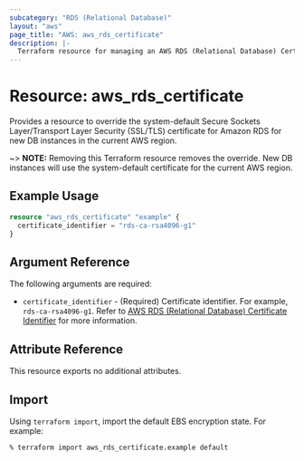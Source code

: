 ```yaml
---
subcategory: "RDS (Relational Database)"
layout: "aws"
page_title: "AWS: aws_rds_certificate"
description: |-
  Terraform resource for managing an AWS RDS (Relational Database) Certificate.
---
```


# Resource: aws_rds_certificate

Provides a resource to override the system-default Secure Sockets Layer/Transport Layer Security (SSL/TLS) certificate for Amazon RDS for new DB instances in the current AWS region.

~> **NOTE:** Removing this Terraform resource removes the override. New DB instances will use the system-default certificate for the current AWS region.

## Example Usage

```terraform
resource "aws_rds_certificate" "example" {
  certificate_identifier = "rds-ca-rsa4096-g1"
}
```

## Argument Reference

The following arguments are required:

* `certificate_identifier` - (Required) Certificate identifier. For example, `rds-ca-rsa4096-g1`. Refer to [AWS RDS (Relational Database) Certificate Identifier](https://docs.aws.amazon.com/AmazonRDS/latest/UserGuide/UsingWithRDS.SSL.html#UsingWithRDS.SSL.CertificateIdentifier) for more information.

## Attribute Reference

This resource exports no additional attributes.

## Import


Using `terraform import`, import the default EBS encryption state. For example:

```console
% terraform import aws_rds_certificate.example default
```
